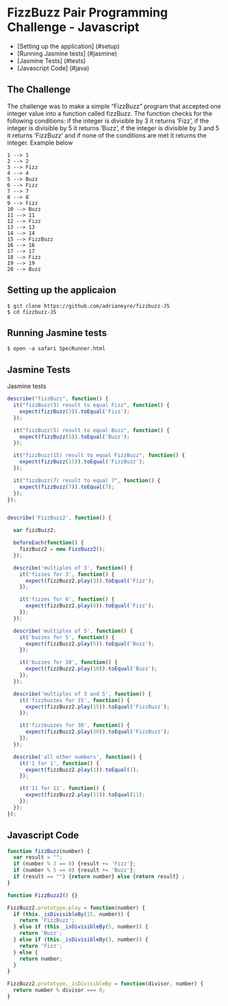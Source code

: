 # FizzBuzz Pair Programming Challenge - Javascript #

* [Setting up the application] (#setup)
* [Running Jasmine tests] (#jasmine)
* [Jasmine Tests] (#tests)
* [Javascript Code] (#java)

## The Challenge ##
The challenge was to make a simple “FizzBuzz” program that accepted one integer value into a function called fizzBuzz. The function checks for the following conditions: if the integer is divisible by 3 it returns ‘Fizz’, if the integer is divisible by 5 it returns ‘Buzz’, if the integer is divisible by 3 and 5 it returns ‘FizzBuzz’ and if none of the conditions are met it returns the integer. Example below
```shell
1 --> 1
2 --> 2
3 --> Fizz
4 --> 4
5 --> Buzz
6 --> Fizz
7 --> 7
8 --> 8
9 --> Fizz
10 --> Buzz
11 --> 11
12 --> Fizz
13 --> 13
14 --> 14
15 --> FizzBuzz
16 --> 16
17 --> 17
18 --> Fizz
19 --> 19
20 --> Buzz
```

## <a name="setup">Setting up the applicaion</a>
```
$ git clone https://github.com/adrianeyre/fizzbuzz-JS
$ cd fizzbuzz-JS
```

## <a name="jasmine">Running Jasmine tests</a>
```
$ open -a safari SpecRunner.html
```

## <a name="tests">Jasmine Tests</a> ##

Jasmine tests
```javascript
describe("fizzBuzz", function() {
  it("fizzBuzz(3) result to equal Fizz", function() {
    expect(fizzBuzz(3)).toEqual('Fizz');
  });

  it("fizzBuzz(5) result to equal Buzz", function() {
    expect(fizzBuzz(5)).toEqual('Buzz');
  });

  it("fizzBuzz(15) result to equal FizzBuzz", function() {
    expect(fizzBuzz(15)).toEqual('FizzBuzz');
  });

  it("fizzBuzz(7) result to equal 7", function() {
    expect(fizzBuzz(7)).toEqual(7);
  });
});


describe('FizzBuzz2', function() {

  var fizzBuzz2;

  beforeEach(function() {
    fizzBuzz2 = new FizzBuzz2();
  });

  describe('multiples of 3', function() {
    it('fizzes for 3', function() {
      expect(fizzBuzz2.play(3)).toEqual('Fizz');
    });

    it('fizzes for 6', function() {
      expect(fizzBuzz2.play(6)).toEqual('Fizz');
    });
  });

  describe('multiples of 5', function() {
    it('buzzes for 5', function() {
      expect(fizzBuzz2.play(5)).toEqual('Buzz');
    });

    it('buzzes for 10', function() {
      expect(fizzBuzz2.play(10)).toEqual('Buzz');
    });
  });

  describe('multiples of 3 and 5', function() {
    it('fizzbuzzes for 15', function() {
      expect(fizzBuzz2.play(15)).toEqual('FizzBuzz');
    });

    it('fizzbuzzes for 30', function() {
      expect(fizzBuzz2.play(30)).toEqual('FizzBuzz');
    });
  });

  describe('all other numbers', function() {
    it('1 for 1', function() {
      expect(fizzBuzz2.play(1)).toEqual(1);
    });

    it('11 for 11', function() {
      expect(fizzBuzz2.play(11)).toEqual(11);
    });
  });
});
```

## <a name="java">Javascript Code</a> ##
```javascript
function fizzBuzz(number) {
  var result = "";
  if (number % 3 == 0) {result += 'Fizz'};
  if (number % 5 == 0) {result += 'Buzz'};
  if (result == "") {return number} else {return result} ;
}

function FizzBuzz2() {}

FizzBuzz2.prototype.play = function(number) {
  if (this._isDivisibleBy(15, number)) {
    return 'FizzBuzz';
  } else if (this._isDivisibleBy(5, number)) {
    return 'Buzz';
  } else if (this._isDivisibleBy(3, number)) {
    return 'Fizz';
  } else {
    return number;
  }
}

FizzBuzz2.prototype._isDivisibleBy = function(divisor, number) {
  return number % divisor === 0;
}
```
